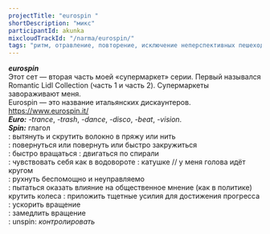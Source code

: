 ```yaml
---
projectTitle: "eurospin "
shortDescription: "микс"
participantId: akunka
mixcloudTrackId: "/narma/eurospin/"
tags: "ритм, отравление, повторение, исключение неперспективных пешеходов, совпадание, все всем, коллекция, желание, у у у у у у у у у у у у у у у у у ууу, джой ускорение, места прозрачности, психодата, социальная хореография, рассеянная коллективность"
---
```


**_eurospin_**  
Этот сет — вторая часть моей «супермаркет» серии. Первый назывался Romantic Lidl Collection (часть 1 и часть 2). Супермаркеты завораживают меня.  
Eurospin — это название итальянских дискаунтеров.  
https://www.eurospin.it/  
**_Euro:_** _-trance_, _-trash_, _-dance_, _-disco_, _-beat_, _-vision_.  
**_Spin:_** глагол  
: вытянуть и скрутить волокно в пряжу или нить  
: повернуться или повернуть или быстро закружиться  
: быстро вращаться : двигаться по спирали  
: чувствовать себя как в водовороте : катушке // у меня голова идёт кругом  
: рухнуть беспомощно и неуправляемо  
:  пытаться оказать влияние на общественное мнение (как в политике)  
крутить колеса : приложить тщетные усилия для достижения прогресса  
: ускорить вращение  
: замедлить вращение  
: unspin: _контролировать_
